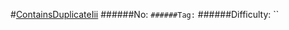 #[ContainsDuplicateIii](https://leetcode.com/problems/contains-duplicate-iii/)
######No: ``
######Tag: ``
######Difficulty: ``

